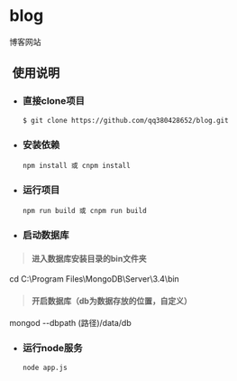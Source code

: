 # blog
博客网站
##  使用说明
* ### 直接clone项目
      $ git clone https://github.com/qq380428652/blog.git
* ### 安装依赖
      npm install 或 cnpm install
* ### 运行项目
      npm run build 或 cnpm run build
* ### 启动数据库
> #### 进入数据库安装目录的bin文件夹
  cd C:\Program Files\MongoDB\Server\3.4\bin
> #### 开启数据库（db为数据存放的位置，自定义）
  mongod --dbpath (路径)/data/db
* ### 运行node服务
      node app.js

